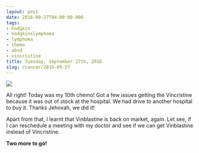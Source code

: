 ```yaml
---
layout: post
date: 2016-09-27T04:00:00.000
tags:
- hodgkin
- hodgkinslymphoma
- lymphoma
- chemo
- abvd
- vincristine
title: Tuesday, September 27th, 2016
slug: /cancer/2016-09-27
---
```

![](https://64.media.tumblr.com/cc8e78e729f8d32021309e93674aa246/tumblr_oeacgcta851vsn3evo1_1280.jpg)

All right! Today was my 10th chemo! Got a few issues getting the Vincristine because it was out of stock at the hospital. We had drive to another hospital to buy it. Thanks Jehovah, we did it!

Apart from that, I learnt that Vinblastine is back on market, again. Let see, if I can reschedule a meeting with my doctor and see if we can get Vinblastine instead of Vincristine.

**Two more to go!**